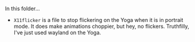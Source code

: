 In this folder...

- ```X11flicker``` is a file to stop flickering on the Yoga when it is in portrait mode. It does make animations choppier, but hey, no flickers. Truthfilly, I've just used wayland on the Yoga.
